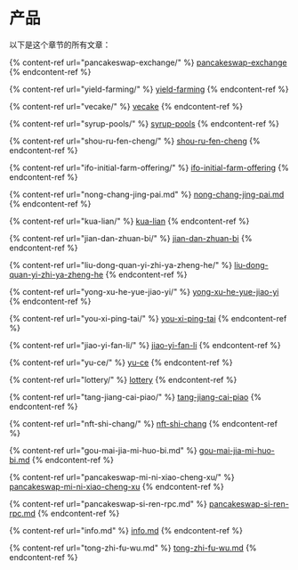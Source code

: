 # 产品

以下是这个章节的所有文章：

{% content-ref url="pancakeswap-exchange/" %}
[pancakeswap-exchange](pancakeswap-exchange/)
{% endcontent-ref %}

{% content-ref url="yield-farming/" %}
[yield-farming](yield-farming/)
{% endcontent-ref %}

{% content-ref url="vecake/" %}
[vecake](vecake/)
{% endcontent-ref %}

{% content-ref url="syrup-pools/" %}
[syrup-pools](syrup-pools/)
{% endcontent-ref %}

{% content-ref url="shou-ru-fen-cheng/" %}
[shou-ru-fen-cheng](shou-ru-fen-cheng/)
{% endcontent-ref %}

{% content-ref url="ifo-initial-farm-offering/" %}
[ifo-initial-farm-offering](ifo-initial-farm-offering/)
{% endcontent-ref %}

{% content-ref url="nong-chang-jing-pai.md" %}
[nong-chang-jing-pai.md](nong-chang-jing-pai.md)
{% endcontent-ref %}

{% content-ref url="kua-lian/" %}
[kua-lian](kua-lian/)
{% endcontent-ref %}

{% content-ref url="jian-dan-zhuan-bi/" %}
[jian-dan-zhuan-bi](jian-dan-zhuan-bi/)
{% endcontent-ref %}

{% content-ref url="liu-dong-quan-yi-zhi-ya-zheng-he/" %}
[liu-dong-quan-yi-zhi-ya-zheng-he](liu-dong-quan-yi-zhi-ya-zheng-he/)
{% endcontent-ref %}

{% content-ref url="yong-xu-he-yue-jiao-yi/" %}
[yong-xu-he-yue-jiao-yi](yong-xu-he-yue-jiao-yi/)
{% endcontent-ref %}

{% content-ref url="you-xi-ping-tai/" %}
[you-xi-ping-tai](you-xi-ping-tai/)
{% endcontent-ref %}

{% content-ref url="jiao-yi-fan-li/" %}
[jiao-yi-fan-li](jiao-yi-fan-li/)
{% endcontent-ref %}

{% content-ref url="yu-ce/" %}
[yu-ce](yu-ce/)
{% endcontent-ref %}

{% content-ref url="lottery/" %}
[lottery](lottery/)
{% endcontent-ref %}

{% content-ref url="tang-jiang-cai-piao/" %}
[tang-jiang-cai-piao](tang-jiang-cai-piao/)
{% endcontent-ref %}

{% content-ref url="nft-shi-chang/" %}
[nft-shi-chang](nft-shi-chang/)
{% endcontent-ref %}

{% content-ref url="gou-mai-jia-mi-huo-bi.md" %}
[gou-mai-jia-mi-huo-bi.md](gou-mai-jia-mi-huo-bi.md)
{% endcontent-ref %}

{% content-ref url="pancakeswap-mi-ni-xiao-cheng-xu/" %}
[pancakeswap-mi-ni-xiao-cheng-xu](pancakeswap-mi-ni-xiao-cheng-xu/)
{% endcontent-ref %}

{% content-ref url="pancakeswap-si-ren-rpc.md" %}
[pancakeswap-si-ren-rpc.md](pancakeswap-si-ren-rpc.md)
{% endcontent-ref %}

{% content-ref url="info.md" %}
[info.md](info.md)
{% endcontent-ref %}

{% content-ref url="tong-zhi-fu-wu.md" %}
[tong-zhi-fu-wu.md](tong-zhi-fu-wu.md)
{% endcontent-ref %}
